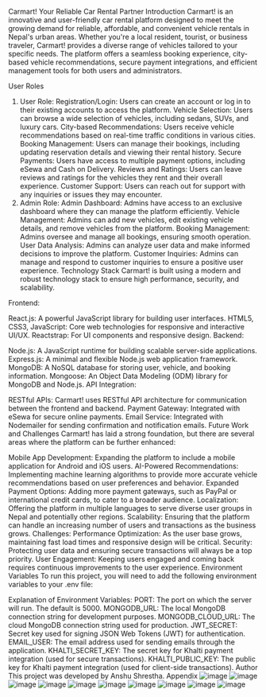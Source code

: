 Carmart! Your Reliable Car Rental Partner
Introduction
Carmart! is an innovative and user-friendly car rental platform designed to meet the growing demand for reliable, affordable, and convenient vehicle rentals in Nepal's urban areas. Whether you're a local resident, tourist, or business traveler, Carmart! provides a diverse range of vehicles tailored to your specific needs. The platform offers a seamless booking experience, city-based vehicle recommendations, secure payment integrations, and efficient management tools for both users and administrators.

User Roles
1. User Role:
Registration/Login: Users can create an account or log in to their existing accounts to access the platform.
Vehicle Selection: Users can browse a wide selection of vehicles, including sedans, SUVs, and luxury cars.
City-based Recommendations: Users receive vehicle recommendations based on real-time traffic conditions in various cities.
Booking Management: Users can manage their bookings, including updating reservation details and viewing their rental history.
Secure Payments: Users have access to multiple payment options, including eSewa and Cash on Delivery.
Reviews and Ratings: Users can leave reviews and ratings for the vehicles they rent and their overall experience.
Customer Support: Users can reach out for support with any inquiries or issues they may encounter.
2. Admin Role:
Admin Dashboard: Admins have access to an exclusive dashboard where they can manage the platform efficiently.
Vehicle Management: Admins can add new vehicles, edit existing vehicle details, and remove vehicles from the platform.
Booking Management: Admins oversee and manage all bookings, ensuring smooth operation.
User Data Analysis: Admins can analyze user data and make informed decisions to improve the platform.
Customer Inquiries: Admins can manage and respond to customer inquiries to ensure a positive user experience.
Technology Stack
Carmart! is built using a modern and robust technology stack to ensure high performance, security, and scalability.

Frontend:

React.js: A powerful JavaScript library for building user interfaces.
HTML5, CSS3, JavaScript: Core web technologies for responsive and interactive UI/UX.
Reactstrap: For UI components and responsive design.
Backend:

Node.js: A JavaScript runtime for building scalable server-side applications.
Express.js: A minimal and flexible Node.js web application framework.
MongoDB: A NoSQL database for storing user, vehicle, and booking information.
Mongoose: An Object Data Modeling (ODM) library for MongoDB and Node.js.
API Integration:

RESTful APIs: Carmart! uses RESTful API architecture for communication between the frontend and backend.
Payment Gateway: Integrated with eSewa for secure online payments.
Email Service: Integrated with Nodemailer for sending confirmation and notification emails.
Future Work and Challenges
Carmart! has laid a strong foundation, but there are several areas where the platform can be further enhanced:

Mobile App Development: Expanding the platform to include a mobile application for Android and iOS users.
AI-Powered Recommendations: Implementing machine learning algorithms to provide more accurate vehicle recommendations based on user preferences and behavior.
Expanded Payment Options: Adding more payment gateways, such as PayPal or international credit cards, to cater to a broader audience.
Localization: Offering the platform in multiple languages to serve diverse user groups in Nepal and potentially other regions.
Scalability: Ensuring that the platform can handle an increasing number of users and transactions as the business grows.
Challenges:
Performance Optimization: As the user base grows, maintaining fast load times and responsive design will be critical.
Security: Protecting user data and ensuring secure transactions will always be a top priority.
User Engagement: Keeping users engaged and coming back requires continuous improvements to the user experience.
Environment Variables
To run this project, you will need to add the following environment variables to your .env file:

Explanation of Environment Variables:
PORT: The port on which the server will run. The default is 5000.
MONGODB_URL: The local MongoDB connection string for development purposes.
MONGODB_CLOUD_URL: The cloud MongoDB connection string used for production.
JWT_SECRET: Secret key used for signing JSON Web Tokens (JWT) for authentication.
EMAIL_USER: The email address used for sending emails through the application.
KHALTI_SECRET_KEY: The secret key for Khalti payment integration (used for secure transactions).
KHALTI_PUBLIC_KEY: The public key for Khalti payment integration (used for client-side transactions).
Author
This project was developed by Anshu Shrestha.
Appendix
![image](https://github.com/user-attachments/assets/08d83874-2e1e-4671-bd07-952fc707c1f2)
![image](https://github.com/user-attachments/assets/77995a2b-1a5f-4706-a4dd-b9dc5c0b14b1)
![image](https://github.com/user-attachments/assets/d89707a0-5e4c-47b3-b855-4d5cb04fcad7)
![image](https://github.com/user-attachments/assets/8d14a9c0-b6cc-426c-82e8-53ce66e227bd)
![image](https://github.com/user-attachments/assets/cbb4c823-f12f-4798-a8c0-df630500bf97)
![image](https://github.com/user-attachments/assets/5fd532cb-7bca-4e78-ae56-894bda081857)
![image](https://github.com/user-attachments/assets/8f685c40-65fb-4f94-86ae-ba7e6d8af4b3)
![image](https://github.com/user-attachments/assets/c15ff654-6a84-48e4-a87a-ac649a297703)
![image](https://github.com/user-attachments/assets/38a96e6d-e70b-470b-bb14-b24855a9cf3b)
![image](https://github.com/user-attachments/assets/bbeb4e0b-54f6-4c65-86e0-9ee3a4fbf4b4)










